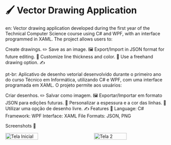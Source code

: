# 🖌️ Vector Drawing Application 
en:
Vector drawing application developed during the first year of the Technical Computer Science course using C# and WPF, with an interface programmed in XAML. The project allows users to:

Create drawings. ✏️
Save as an image. 🖼️
Export/Import in JSON format for future editing. 📁
Customize line thickness and color. 🎨
Use a freehand drawing option. ✍️

pt-br:
Aplicativo de desenho vetorial desenvolvido durante o primeiro ano do curso Técnico em Informática, utilizando C# e WPF, com uma interface programada em XAML. O projeto permite aos usuários:

Criar desenhos. ✏️
Salvar como imagem. 🖼️
Exportar/Importar em formato JSON para edições futuras. 📁
Personalizar a espessura e a cor das linhas. 🎨
Utilizar uma opção de desenho livre. ✍️
Features 🔧
Language: C#
Framework: WPF
Interface: XAML
File Formats: JSON, PNG


Screenshots 📸
<div style="display: flex; justify-content: space-between; flex-wrap: wrap; gap: 10px;">
  <img src="https://github.com/Matheus25012007/Vector-Drawing/Interface.png" alt="Tela Inicial" width="45%" />
  <img src="https://github.com/Matheus25012007/Vector-Drawing/Tela2.png" alt="Tela 2" width="45%" />
</div>
